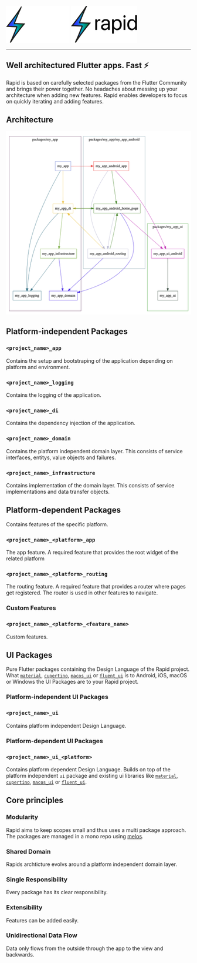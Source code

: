 <img src="./assets/logo_black.svg#gh-dark-mode-only" height="100">
<img src="./assets/logo_white.svg#gh-light-mode-only" height="100">

---

## Well architectured Flutter apps. Fast ⚡

Rapid is based on carefully selected packages from the Flutter Community and brings their power together. No headaches about messing up your architecture when adding new features. Rapid enables developers to focus on quickly iterating and adding features.

## Architecture

<img src="./assets/architecture.png">

## Platform-independent Packages

### `<project_name>_app`

Contains the setup and bootstraping of the application depending on platform and environment.

### `<project_name>_logging`

Contains the logging of the application.

### `<project_name>_di`

Contains the dependency injection of the application.

### `<project_name>_domain`

Contains the platform independent domain layer. This consists of service interfaces, entitys, value objects and failures.

### `<project_name>_infrastructure`

Contains implementation of the domain layer. This consists of service implementations and data transfer objects.

## Platform-dependent Packages

Contains features of the specific platform.

### `<project_name>_<platform>_app`

The app feature. A required feature that provides the root widget of the related platform

### `<project_name>_<platform>_routing`

The routing feature. A required feature that provides a router where pages get registered.
The router is used in other features to navigate.

### Custom Features

### `<project_name>_<platform>_<feature_name>`

Custom features.

## UI Packages

Pure Flutter packages containing the Design Language of the Rapid project.
What [`material`](https://docs.flutter.dev/development/ui/widgets/material), [`cupertino`](https://docs.flutter.dev/development/ui/widgets/cupertino), [`macos_ui`](https://pub.dev/packages/macos_ui) or [`fluent_ui`](https://pub.dev/packages/fluent_ui) is to Android, iOS, macOS or Windows
the UI Packages are to your Rapid project.

### Platform-independent UI Packages

### `<project_name>_ui`

Contains platform independent Design Language.

### Platform-dependent UI Packages

### `<project_name>_ui_<platform>`

Contains platform dependent Design Language. Builds on top of the platform independent `ui` package and existing ui libraries like [`material`](https://docs.flutter.dev/development/ui/widgets/material), [`cupertino`](https://docs.flutter.dev/development/ui/widgets/cupertino), [`macos_ui`](https://pub.dev/packages/macos_ui) or [`fluent_ui`](https://pub.dev/packages/fluent_ui).

## Core principles

### Modularity

Rapid aims to keep scopes small and thus uses a multi package approach. The packages are managed
in a mono repo using [melos](https://melos.invertase.dev/).

### Shared Domain

Rapids archticture evolvs around a platform independent domain layer.

### Single Responsibility

Every package has its clear responsibility.

### Extensibility

Features can be added easily.

### Unidirectional Data Flow

Data only flows from the outside through the app to the view and backwards.
